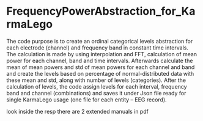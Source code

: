 # FrequencyPowerAbstraction_for_KarmaLego
The code purpose is to create an ordinal categorical levels abstraction for each 
electrode (channel) and frequency band in constant time intervals. The calculation is
made by using interpolation and FFT, calculation of mean power for each channel, 
band and time intervals. Afterwards calculate the mean of mean powers and std of 
mean powers for each channel and band and create the levels based on percentage 
of normal-distributed data with these mean and std, along with number of levels 
(categories). After the calculation of levels, the code assign levels for each interval, 
frequency band and channel (combinations) and saves it under Json file ready for 
single KarmaLego usage (one file for each entity – EEG record).

look inside the resp there are 2 extended manuals in pdf
